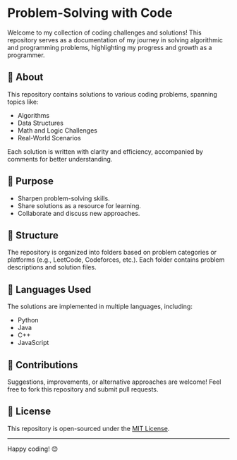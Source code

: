 # Problem-Solving with Code

Welcome to my collection of coding challenges and solutions! This repository serves as a documentation of my journey in solving algorithmic and programming problems, highlighting my progress and growth as a programmer.

## 📌 About
This repository contains solutions to various coding problems, spanning topics like:
- Algorithms
- Data Structures
- Math and Logic Challenges
- Real-World Scenarios

Each solution is written with clarity and efficiency, accompanied by comments for better understanding.

## 🚀 Purpose
- Sharpen problem-solving skills.
- Share solutions as a resource for learning.
- Collaborate and discuss new approaches.

## 📂 Structure
The repository is organized into folders based on problem categories or platforms (e.g., LeetCode, Codeforces, etc.). Each folder contains problem descriptions and solution files.

## 🔧 Languages Used
The solutions are implemented in multiple languages, including:
- Python
- Java
- C++
- JavaScript

## 🤝 Contributions
Suggestions, improvements, or alternative approaches are welcome! Feel free to fork this repository and submit pull requests.

## 📝 License
This repository is open-sourced under the [MIT License](LICENSE).

---

Happy coding! 😊
